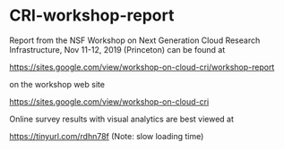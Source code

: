 # CRI-workshop-report
Report from the NSF Workshop on Next Generation Cloud Research Infrastructure, Nov 11-12, 2019 (Princeton)
can be found at

https://sites.google.com/view/workshop-on-cloud-cri/workshop-report

on the workshop web site

https://sites.google.com/view/workshop-on-cloud-cri

Online survey results with visual analytics are best viewed at

https://tinyurl.com/rdhn78f  (Note: slow loading time)

